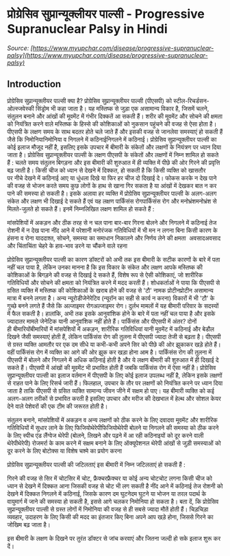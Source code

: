 # प्रोग्रेसिव सुप्रान्यूक्लीयर पाल्सी - Progressive Supranuclear Palsy in Hindi
_Source: [https://www.myupchar.com/disease/progressive-supranuclear-palsy](https://www.myupchar.com/disease/progressive-supranuclear-palsy)_

## Introduction
प्रोग्रेसिव सुप्रान्यूक्लीयर पाल्सी क्या है?
प्रोग्रेसिव सुप्रान्यूक्लीयर पाल्सी (पीएसपी) को स्टील-रिचर्डसन-ओल्स्जवेस्की सिंड्रोम भी कहा जाता है। यह मस्तिष्क से जुड़ा एक असामान्य विकार है, जिसमें चलने, संतुलन बनाने और आंखों की मूवमेंट में गंभीर दिक्कतें आ सकती हैं। शरीर की मूवमेंट और सोचने की क्षमता को नियंत्रित करने वाले मस्तिष्क के हिस्से की कोशिकाओं को नुकसान पहुंचने की वजह से ऐसा होता है।
पीएसपी के लक्षण समय के साथ बदतर होते चले जाते हैं और इसकी वजह से जानलेवा समस्याएं हो सकती हैं जैसे कि निमोनियानिमोनिया व निगलने में कठिनाईनिगलने में कठिनाई। प्रोग्रेसिव सुप्रान्यूक्लीयर पाल्सी का कोई इलाज मौजूद नहीं है, इसलिए इसके उपचार में बीमारी के संकेतों और लक्षणों के नियंत्रण पर ध्यान दिया जाता है।
प्रोग्रेसिव सुप्रान्यूक्लीयर पाल्सी के लक्षण
पीएसपी के संकेतों और लक्षणों में निम्न शामिल हो सकते हैं :
चलते समय संतुलन बिगड़ना और इस बीमारी की शुरुआत में ही व्यक्ति में पीछे की ओर गिरने की प्रवृत्ति बढ़ जाती है। किसी चीज को ध्यान से देखने में दिक्कत, हो सकती है कि किसी व्यक्ति को खासतौर पर नीचे देखने में कठिनाई आए या धुंधला दिखे या फिर हर चीज दो दिखाई दे।
फोकस करके न देख पाने की वजह से भोजन करते समय कुछ लोगों के हाथ से खाना गिर सकता है या आंखों में देखकर बात न कर पाने की समस्या हो सकती है। इसके अलावा हर व्यक्ति में प्रोग्रेसिव सुप्रान्यूक्लीयर पाल्सी के अलग-अलग संकेत और लक्षण भी दिखाई दे सकते हैं एवं यह लक्षण पार्किंसंस रोगपार्किंसंस रोग और मनोभ्रंशमनोभ्रंश से मिलते-जुलते हो सकते हैं। इनमें निम्नलिखित लक्षण शामिल हो सकते हैं :

मांसपेशियों में अकड़न और ठीक तरह से न चल पाना
बार-बार गिरना
बोलने और निगलने में कठिनाई
तेज रोशनी में न देख पाना
नींद आने में परेशानी
मनोरंजक गतिविधियों में भी मन न लगना
बिना किसी कारण के हंसना व रोना
याददाश्त, सोचने, समस्या का समाधान निकालने और निर्णय लेने की क्षमता 
अवसादअवसाद और चिंताचिंता
चेहरे के हाव-भाव डरने या चौंकने वाले रहना

प्रोग्रेसिव सुप्रान्यूक्लीयर पाल्सी का कारण
डॉक्टरों को अभी तक इस बीमारी के सटीक कारणों के बारे में पता नहीं चल पाया है, लेकिन उनका मानना है कि इस विकार के संकेत और लक्षण आपके मस्तिष्क की कोशिकाओं के बिगड़ने की वजह से दिखाई दे सकते हैं, विशेष रूप से ऐसी कोशिकाएं, जो शारीरिक गतिविधियों और सोचने की क्षमता को नियंत्रित करने में मदद करती हैं।
शोधकर्ताओं ने पाया कि पीएसपी से ग्रसित व्यक्ति में मस्तिष्क की कोशिकाओं के खराब होने की वजह से 'टौ' नामक प्रोटीनप्रोटीन असामान्य मात्रा में बनने लगता है। अन्य न्यूरोडीजेनेरेटिव (न्यूरॉन का सही से कार्य न करना) विकारों में भी 'टौ' के गुच्छे बनने लगते हैं जैसे कि अल्जाइमर रोगअल्जाइमर रोग।
दुर्लभ मामलों में यह बीमारी परिवार के सदस्यों में फैल सकती है। हालांकि, अभी तक इसके आनुवांशिक होने के बारे में पता नहीं चल पाया है और इसके ज्यादातर मामले जेनेटिक यानी आनुवांशिक नहीं होते हैं।
पार्किंसंस और पीएसपी में अंतर?
दोनों ही बीमारियोंबीमारियों में मांसपेशियों में अकड़न, शारीरिक गतिविधियां यानी मूवमेंट में कठिनाई और बेडौल दिखने जैसी समस्याएं होती हैं, लेकिन पार्किंसंस रोग की तुलना में पीएसपी ज्यादा तेजी से बढ़ता है।
पीएसपी से ग्रस्त व्यक्ति आमतौर पर एक दम सीधे या कभी-कभी अपने सिर को पीछे की ओर झुकाकर खड़े होते हैं। वहीं पार्किंसंस रोग में व्यक्ति का आगे की ओर झुक कर खड़ा होना आम है। पार्किंसंस रोग की तुलना में पीएसपी में बोलने और निगलने में अधिक कठिनाई होती है और ये लक्षण बीमारी की शुरुआत में ही दिखाई दे सकते हैं। पीएसपी में आंखों की मूवमेंट भी प्रभावित होती हैं जबकि पार्किंसंस रोग में ऐसा नहीं है।
प्रोग्रेसिव सुप्रान्यूक्लीयर पाल्सी का इलाज
वर्तमान में पीएसपी के लिए कोई इलाज उपलब्ध नहीं है, लेकिन इसके लक्षणों से राहत पाने के लिए रिसर्च जारी हैं।
फिलहाल, उपचार के तौर पर लक्षणों को नियंत्रित करने पर ध्यान दिया जाता है ताकि पीएसपी से ग्रसित व्यक्ति सामान्य जीवन जीने में सक्षम हो पाए।
​यह बीमारी व्यक्ति को कई अलग-अलग तरीकों से प्रभावित करती है इसलिए उपचार और मरीज की देखभाल में हेल्थ और सोशल केयर देने वाले पेशेवरों की एक टीम की जरूरत होती है।

संतुलन बनाने, मांसपेशियों में अकड़न व अन्य लक्षणों को ठीक करने के लिए दवादवा
मूवमेंट और शारीरिक गतिविधियों में सुधार लाने के लिए फिजियोथेरेपीफिजियोथेरेपी
बोलने या निगलने की समस्या को ठीक करने के लिए स्पीच एंड लैंग्वेज थेरेपी (बोलने, लिखने और पढ़ने में आ रही कठिनाइयों को दूर करने वाली थेरेपीथेरेपी)
रोजमर्रा के काम करने में सक्षम बनाने के लिए ऑक्यूपेशनल थेरेपी
आंखों से जुड़ी समस्याओं को दूर करने के लिए बोटोक्स या विशेष चश्मे का प्रयोग करना

प्रोग्रेसिव सुप्रान्यूक्लीयर पाल्सी की जटिलताएं
इस बीमारी में निम्न जटिलताएं हो सकती हैं :

गिरने की वजह से सिर में चोटसिर में चोट, फ्रैक्चरफ्रैक्चर या कोई अन्य चोटचोट लगना
किसी चीज को ध्यान से देखने में दिक्कत आना जिसकी वजह से चोट भी लग सकती है
नींद आने में कठिनाई
तेज रोशनी को देखने में दिक्कत
निगलने में कठिनाई, जिसके कारण दम घुटनेदम घुटने या भोजन या तरल पदार्थ के वायुमार्ग में जाने की समस्या हो सकती है, इससे आगे चलकर निमोनिया हो सकता है। बता दें, कि प्रोग्रेसिव सुप्रान्यूक्लीयर पाल्सी से ग्रस्त लोगों में निमोनिया की वजह से ही सबसे ज्यादा मौतें होती हैं।
चिड़चिड़ा व्यवहार, उदाहरण के लिए किसी की मदद का इंतजार किए बिना अपने आप खड़े होना, जिससे गिरने का जोखिम बढ़ जाता है।

इस बीमारी के लक्षण के दिखने पर तुरंत डॉक्टर से जांच करवाएं और जितना जल्दी हो सके इलाज शुरू कर दें।

